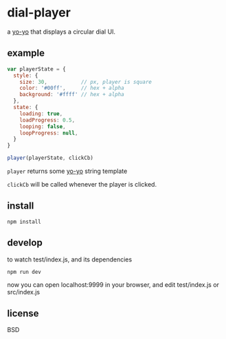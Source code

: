 # dial-player

a [yo-yo](template) that displays a circular dial UI.

## example

```js
var playerState = {
  style: {
    size: 30,           // px, player is square
    color: '#00ff',     // hex + alpha
    background: '#ffff' // hex + alpha
  },
  state: {
    loading: true,
    loadProgress: 0.5,
    looping: false,
    loopProgress: null,
  }
}

player(playerState, clickCb)
```

`player` returns some [yo-yo]() string template

`clickCb` will be called whenever the player is clicked.

## install

    npm install

## develop

to watch test/index.js, and its dependencies

    npm run dev

now you can open localhost:9999 in your browser, and edit test/index.js or src/index.js

## license

BSD
